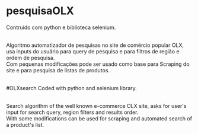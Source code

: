 # pesquisaOLX
Contruído com python e biblioteca selenium.</br></br>

Algoritmo automatizador de pesquisas no site de comércio popular OLX, usa inputs do usuário para query de pesquisa e para filtros de região e ordem de pesquisa.</br>
Com pequenas modificações pode ser usado como base para Scraping do site e para pesquisa de listas de produtos.</br></br>

#OLXsearch
Coded with python and selenium library.</br></br>

Search algorithm of the well known e-commerce OLX site, asks for user's input for search query, region filters and results order.</br>
With some modifications can be used for scraping and automated search of a product's list.
